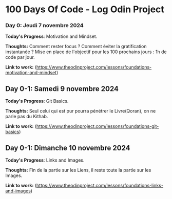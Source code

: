 # 100 Days Of Code - Log Odin Project

### Day 0: Jeudi 7 novembre 2024

**Today's Progress**: Motivation and Mindset.

**Thoughts:** Comment rester focus ? Comment éviter la gratification instantanée ? Mise en place de l'objectif pour les 100 prochains jours : 1h de code par jour.

**Link to work:** (https://www.theodinproject.com/lessons/foundations-motivation-and-mindset)

## Day 0-1: Samedi 9 novembre 2024

**Today's Progress**: Git Basics.

**Thoughts:** Seul celui qui est pur pourra pénétrer le Livre(Qoran), on ne parle pas du Kithab.

**Link to work:** (https://www.theodinproject.com/lessons/foundations-git-basics)

## Day 0-1: Dimanche 10 novembre 2024

**Today's Progress**: Links and Images.

**Thoughts:** Fin de la partie sur les Liens, il reste toute la partie sur les Images.

**Link to work:** (https://www.theodinproject.com/lessons/foundations-links-and-images)